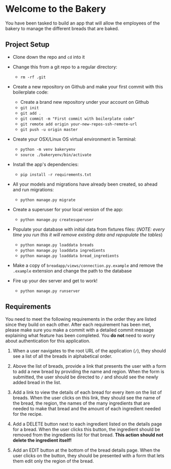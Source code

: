 # Welcome to the Bakery

You have been tasked to build an app that will allow the employees of the bakery to manage the different breads that are baked.

## Project Setup

* Clone down the repo and `cd` into it

* Change this from a git repo to a regular directory:
  * `rm -rf .git`

* Create a new repository on Github and make your first commit with this boilerplate code:
  * Create a brand new repository under your account on Github
  * `git init`
  * `git add .`
  * `git commit -m "First commit with boilerplate code"`
  * `git remote add origin your-new-repos-ssh-remote-url`
  * `git push -u origin master`

* Create your OSX/Linux OS virtual environment in Terminal:

  * `python -m venv bakeryenv`
  * `source ./bakeryenv/bin/activate`

* Install the app's dependencies:

  * `pip install -r requirements.txt`

* All your models and migrations have already been created, so ahead and run migrations:

  * `python manage.py migrate`

* Create a superuser for your local version of the app:

  * `python manage.py createsuperuser`

* Populate your database with initial data from fixtures files: (_NOTE: every time you run this it will remove existing data and repopulate the tables_)

  * `python manage.py loaddata breads`
  * `python manage.py loaddata ingredients`
  * `python manage.py loaddata bread_ingredients`

* Make a copy of `breadapp/views/connection.py.example` and remove the `.example` extension and change the path to the database 

* Fire up your dev server and get to work!

  * `python manage.py runserver`


## Requirements

You need to meet the following requirements in the order they are listed since they build on each other. After each requirement has been met, please make sure you make a commit with a detailed commit message explaining what feature has been completed. You **do not** need to worry about authentication for this application.

1. When a user navigates to the root URL of the application (`/`), they should see a list of all the breads in alphabetical order.

1. Above the list of breads, provide a link that presents the user with a form to add a new bread by providing the name and region. When the form is submitted, the user should be directed to `/` and should see the newly added bread in the list.

1. Add a link to view the details of each bread for every item on the list of breads. When the user clicks on this link, they should see the name of the bread, the region, the names of the many ingredients that are needed to make that bread and the amount of each ingredient needed for the recipe.

1. Add a DELETE button next to each ingredient listed on the details page for a bread. When the user clicks this button, the ingredient should be removed from the ingredients list for that bread. **This action should not delete the ingredient itself!**

1. Add an EDIT button at the bottom of the bread details page. When the user clicks on the button, they should be presented with a form that lets them edit only the region of the bread. 
